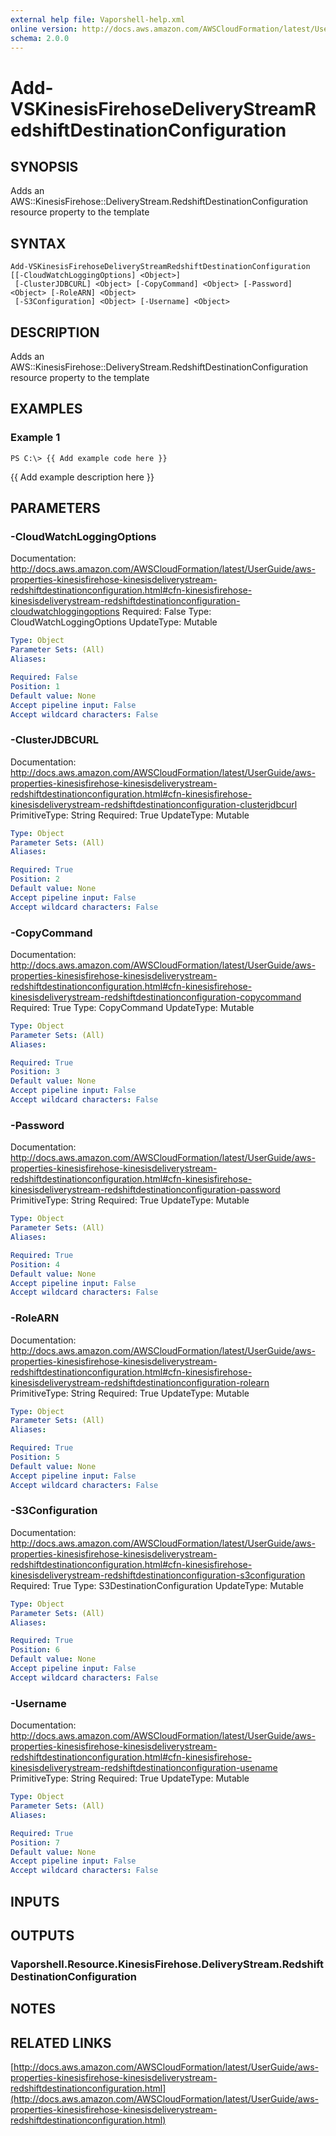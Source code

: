 ```yaml
---
external help file: Vaporshell-help.xml
online version: http://docs.aws.amazon.com/AWSCloudFormation/latest/UserGuide/aws-properties-kinesisfirehose-kinesisdeliverystream-redshiftdestinationconfiguration.html
schema: 2.0.0
---
```


# Add-VSKinesisFirehoseDeliveryStreamRedshiftDestinationConfiguration

## SYNOPSIS
Adds an AWS::KinesisFirehose::DeliveryStream.RedshiftDestinationConfiguration resource property to the template

## SYNTAX

```
Add-VSKinesisFirehoseDeliveryStreamRedshiftDestinationConfiguration [[-CloudWatchLoggingOptions] <Object>]
 [-ClusterJDBCURL] <Object> [-CopyCommand] <Object> [-Password] <Object> [-RoleARN] <Object>
 [-S3Configuration] <Object> [-Username] <Object>
```

## DESCRIPTION
Adds an AWS::KinesisFirehose::DeliveryStream.RedshiftDestinationConfiguration resource property to the template

## EXAMPLES

### Example 1
```
PS C:\> {{ Add example code here }}
```

{{ Add example description here }}

## PARAMETERS

### -CloudWatchLoggingOptions
Documentation: http://docs.aws.amazon.com/AWSCloudFormation/latest/UserGuide/aws-properties-kinesisfirehose-kinesisdeliverystream-redshiftdestinationconfiguration.html#cfn-kinesisfirehose-kinesisdeliverystream-redshiftdestinationconfiguration-cloudwatchloggingoptions
Required: False
Type: CloudWatchLoggingOptions
UpdateType: Mutable

```yaml
Type: Object
Parameter Sets: (All)
Aliases: 

Required: False
Position: 1
Default value: None
Accept pipeline input: False
Accept wildcard characters: False
```

### -ClusterJDBCURL
Documentation: http://docs.aws.amazon.com/AWSCloudFormation/latest/UserGuide/aws-properties-kinesisfirehose-kinesisdeliverystream-redshiftdestinationconfiguration.html#cfn-kinesisfirehose-kinesisdeliverystream-redshiftdestinationconfiguration-clusterjdbcurl
PrimitiveType: String
Required: True
UpdateType: Mutable

```yaml
Type: Object
Parameter Sets: (All)
Aliases: 

Required: True
Position: 2
Default value: None
Accept pipeline input: False
Accept wildcard characters: False
```

### -CopyCommand
Documentation: http://docs.aws.amazon.com/AWSCloudFormation/latest/UserGuide/aws-properties-kinesisfirehose-kinesisdeliverystream-redshiftdestinationconfiguration.html#cfn-kinesisfirehose-kinesisdeliverystream-redshiftdestinationconfiguration-copycommand
Required: True
Type: CopyCommand
UpdateType: Mutable

```yaml
Type: Object
Parameter Sets: (All)
Aliases: 

Required: True
Position: 3
Default value: None
Accept pipeline input: False
Accept wildcard characters: False
```

### -Password
Documentation: http://docs.aws.amazon.com/AWSCloudFormation/latest/UserGuide/aws-properties-kinesisfirehose-kinesisdeliverystream-redshiftdestinationconfiguration.html#cfn-kinesisfirehose-kinesisdeliverystream-redshiftdestinationconfiguration-password
PrimitiveType: String
Required: True
UpdateType: Mutable

```yaml
Type: Object
Parameter Sets: (All)
Aliases: 

Required: True
Position: 4
Default value: None
Accept pipeline input: False
Accept wildcard characters: False
```

### -RoleARN
Documentation: http://docs.aws.amazon.com/AWSCloudFormation/latest/UserGuide/aws-properties-kinesisfirehose-kinesisdeliverystream-redshiftdestinationconfiguration.html#cfn-kinesisfirehose-kinesisdeliverystream-redshiftdestinationconfiguration-rolearn
PrimitiveType: String
Required: True
UpdateType: Mutable

```yaml
Type: Object
Parameter Sets: (All)
Aliases: 

Required: True
Position: 5
Default value: None
Accept pipeline input: False
Accept wildcard characters: False
```

### -S3Configuration
Documentation: http://docs.aws.amazon.com/AWSCloudFormation/latest/UserGuide/aws-properties-kinesisfirehose-kinesisdeliverystream-redshiftdestinationconfiguration.html#cfn-kinesisfirehose-kinesisdeliverystream-redshiftdestinationconfiguration-s3configuration
Required: True
Type: S3DestinationConfiguration
UpdateType: Mutable

```yaml
Type: Object
Parameter Sets: (All)
Aliases: 

Required: True
Position: 6
Default value: None
Accept pipeline input: False
Accept wildcard characters: False
```

### -Username
Documentation: http://docs.aws.amazon.com/AWSCloudFormation/latest/UserGuide/aws-properties-kinesisfirehose-kinesisdeliverystream-redshiftdestinationconfiguration.html#cfn-kinesisfirehose-kinesisdeliverystream-redshiftdestinationconfiguration-usename
PrimitiveType: String
Required: True
UpdateType: Mutable

```yaml
Type: Object
Parameter Sets: (All)
Aliases: 

Required: True
Position: 7
Default value: None
Accept pipeline input: False
Accept wildcard characters: False
```

## INPUTS

## OUTPUTS

### Vaporshell.Resource.KinesisFirehose.DeliveryStream.RedshiftDestinationConfiguration

## NOTES

## RELATED LINKS

[http://docs.aws.amazon.com/AWSCloudFormation/latest/UserGuide/aws-properties-kinesisfirehose-kinesisdeliverystream-redshiftdestinationconfiguration.html](http://docs.aws.amazon.com/AWSCloudFormation/latest/UserGuide/aws-properties-kinesisfirehose-kinesisdeliverystream-redshiftdestinationconfiguration.html)

